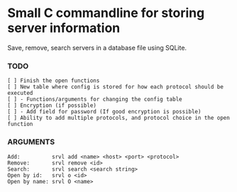 # Small C commandline for storing server information
Save, remove, search servers in a database file using SQLite.

### TODO
	[ ] Finish the open functions
	[ ] New table where config is stored for how each protocol should be executed 
	[ ] - Functions/arguments for changing the config table
	[ ] Encryption (if possible)
	[ ] - Add field for password (If good encryption is possible)
	[ ] Ability to add multiple protocols, and protocol choice in the open function


### ARGUMENTS
	Add:          srvl add <name> <host> <port> <protocol>
	Remove:       srvl remove <id>
	Search:       srvl search <search string>
	Open by id:   srvl o <id>
	Open by name: srvl O <name>
